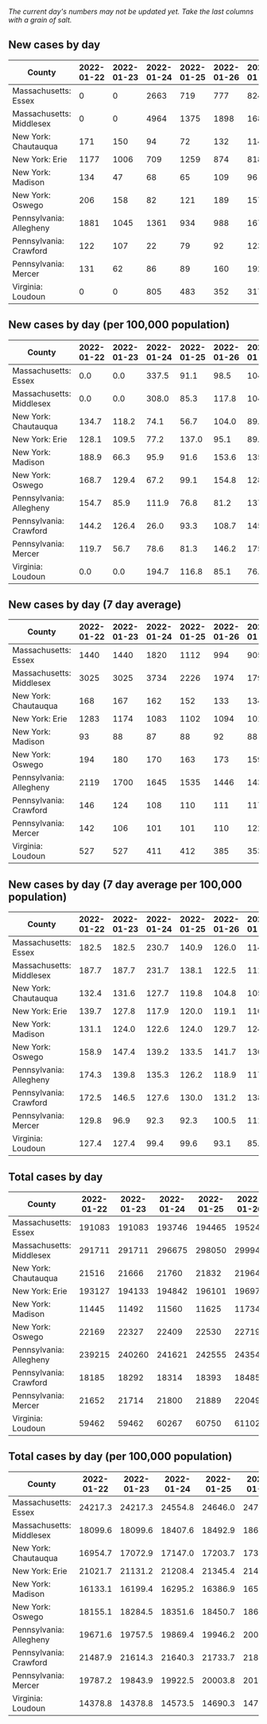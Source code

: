 _The current day's numbers may not be updated yet. Take the last columns with a grain of salt._
## New cases by day

| County | 2022-01-22 | 2022-01-23 | 2022-01-24 | 2022-01-25 | 2022-01-26 | 2022-01-27 | 2022-01-28 |
| --- | --- | --- | --- | --- | --- | --- | --- |
| Massachusetts: Essex | 0 | 0 | 2663 | 719 | 777 | 824 | 665 |
| Massachusetts: Middlesex | 0 | 0 | 4964 | 1375 | 1898 | 1683 | 1423 |
| New York: Chautauqua | 171 | 150 | 94 | 72 | 132 | 114 | 84 |
| New York: Erie | 1177 | 1006 | 709 | 1259 | 874 | 818 | 670 |
| New York: Madison | 134 | 47 | 68 | 65 | 109 | 96 | 52 |
| New York: Oswego | 206 | 158 | 82 | 121 | 189 | 157 | 143 |
| Pennsylvania: Allegheny | 1881 | 1045 | 1361 | 934 | 988 | 1670 |  |
| Pennsylvania: Crawford | 122 | 107 | 22 | 79 | 92 | 123 |  |
| Pennsylvania: Mercer | 131 | 62 | 86 | 89 | 160 | 192 |  |
| Virginia: Loudoun | 0 | 0 | 805 | 483 | 352 | 317 | 248 |

## New cases by day (per 100,000 population)

| County | 2022-01-22 | 2022-01-23 | 2022-01-24 | 2022-01-25 | 2022-01-26 | 2022-01-27 | 2022-01-28 |
| --- | --- | --- | --- | --- | --- | --- | --- |
| Massachusetts: Essex | 0.0 | 0.0 | 337.5 | 91.1 | 98.5 | 104.4 | 84.3 |
| Massachusetts: Middlesex | 0.0 | 0.0 | 308.0 | 85.3 | 117.8 | 104.4 | 88.3 |
| New York: Chautauqua | 134.7 | 118.2 | 74.1 | 56.7 | 104.0 | 89.8 | 66.2 |
| New York: Erie | 128.1 | 109.5 | 77.2 | 137.0 | 95.1 | 89.0 | 72.9 |
| New York: Madison | 188.9 | 66.3 | 95.9 | 91.6 | 153.6 | 135.3 | 73.3 |
| New York: Oswego | 168.7 | 129.4 | 67.2 | 99.1 | 154.8 | 128.6 | 117.1 |
| Pennsylvania: Allegheny | 154.7 | 85.9 | 111.9 | 76.8 | 81.2 | 137.3 |  |
| Pennsylvania: Crawford | 144.2 | 126.4 | 26.0 | 93.3 | 108.7 | 145.3 |  |
| Pennsylvania: Mercer | 119.7 | 56.7 | 78.6 | 81.3 | 146.2 | 175.5 |  |
| Virginia: Loudoun | 0.0 | 0.0 | 194.7 | 116.8 | 85.1 | 76.7 | 60.0 |

## New cases by day (7 day average)

| County | 2022-01-22 | 2022-01-23 | 2022-01-24 | 2022-01-25 | 2022-01-26 | 2022-01-27 | 2022-01-28 |
| --- | --- | --- | --- | --- | --- | --- | --- |
| Massachusetts: Essex | 1440 | 1440 | 1820 | 1112 | 994 | 905 | 807 |
| Massachusetts: Middlesex | 3025 | 3025 | 3734 | 2226 | 1974 | 1798 | 1620 |
| New York: Chautauqua | 168 | 167 | 162 | 152 | 133 | 134 | 117 |
| New York: Erie | 1283 | 1174 | 1083 | 1102 | 1094 | 1013 | 930 |
| New York: Madison | 93 | 88 | 87 | 88 | 92 | 88 | 82 |
| New York: Oswego | 194 | 180 | 170 | 163 | 173 | 159 | 151 |
| Pennsylvania: Allegheny | 2119 | 1700 | 1645 | 1535 | 1446 | 1433 |  |
| Pennsylvania: Crawford | 146 | 124 | 108 | 110 | 111 | 117 |  |
| Pennsylvania: Mercer | 142 | 106 | 101 | 101 | 110 | 122 |  |
| Virginia: Loudoun | 527 | 527 | 411 | 412 | 385 | 353 | 315 |

## New cases by day (7 day average per 100,000 population)

| County | 2022-01-22 | 2022-01-23 | 2022-01-24 | 2022-01-25 | 2022-01-26 | 2022-01-27 | 2022-01-28 |
| --- | --- | --- | --- | --- | --- | --- | --- |
| Massachusetts: Essex | 182.5 | 182.5 | 230.7 | 140.9 | 126.0 | 114.7 | 102.3 |
| Massachusetts: Middlesex | 187.7 | 187.7 | 231.7 | 138.1 | 122.5 | 111.6 | 100.5 |
| New York: Chautauqua | 132.4 | 131.6 | 127.7 | 119.8 | 104.8 | 105.6 | 92.2 |
| New York: Erie | 139.7 | 127.8 | 117.9 | 120.0 | 119.1 | 110.3 | 101.2 |
| New York: Madison | 131.1 | 124.0 | 122.6 | 124.0 | 129.7 | 124.0 | 115.6 |
| New York: Oswego | 158.9 | 147.4 | 139.2 | 133.5 | 141.7 | 130.2 | 123.7 |
| Pennsylvania: Allegheny | 174.3 | 139.8 | 135.3 | 126.2 | 118.9 | 117.8 |  |
| Pennsylvania: Crawford | 172.5 | 146.5 | 127.6 | 130.0 | 131.2 | 138.3 |  |
| Pennsylvania: Mercer | 129.8 | 96.9 | 92.3 | 92.3 | 100.5 | 111.5 |  |
| Virginia: Loudoun | 127.4 | 127.4 | 99.4 | 99.6 | 93.1 | 85.4 | 76.2 |

## Total cases by day

| County | 2022-01-22 | 2022-01-23 | 2022-01-24 | 2022-01-25 | 2022-01-26 | 2022-01-27 | 2022-01-28 |
| --- | --- | --- | --- | --- | --- | --- | --- |
| Massachusetts: Essex | 191083 | 191083 | 193746 | 194465 | 195242 | 196066 | 196731 |
| Massachusetts: Middlesex | 291711 | 291711 | 296675 | 298050 | 299948 | 301631 | 303054 |
| New York: Chautauqua | 21516 | 21666 | 21760 | 21832 | 21964 | 22078 | 22162 |
| New York: Erie | 193127 | 194133 | 194842 | 196101 | 196975 | 197793 | 198463 |
| New York: Madison | 11445 | 11492 | 11560 | 11625 | 11734 | 11830 | 11882 |
| New York: Oswego | 22169 | 22327 | 22409 | 22530 | 22719 | 22876 | 23019 |
| Pennsylvania: Allegheny | 239215 | 240260 | 241621 | 242555 | 243543 | 245213 |  |
| Pennsylvania: Crawford | 18185 | 18292 | 18314 | 18393 | 18485 | 18608 |  |
| Pennsylvania: Mercer | 21652 | 21714 | 21800 | 21889 | 22049 | 22241 |  |
| Virginia: Loudoun | 59462 | 59462 | 60267 | 60750 | 61102 | 61419 | 61667 |

## Total cases by day (per 100,000 population)

| County | 2022-01-22 | 2022-01-23 | 2022-01-24 | 2022-01-25 | 2022-01-26 | 2022-01-27 | 2022-01-28 |
| --- | --- | --- | --- | --- | --- | --- | --- |
| Massachusetts: Essex | 24217.3 | 24217.3 | 24554.8 | 24646.0 | 24744.4 | 24848.9 | 24933.1 |
| Massachusetts: Middlesex | 18099.6 | 18099.6 | 18407.6 | 18492.9 | 18610.7 | 18715.1 | 18803.4 |
| New York: Chautauqua | 16954.7 | 17072.9 | 17147.0 | 17203.7 | 17307.7 | 17397.5 | 17463.7 |
| New York: Erie | 21021.7 | 21131.2 | 21208.4 | 21345.4 | 21440.6 | 21529.6 | 21602.5 |
| New York: Madison | 16133.1 | 16199.4 | 16295.2 | 16386.9 | 16540.5 | 16675.8 | 16749.1 |
| New York: Oswego | 18155.1 | 18284.5 | 18351.6 | 18450.7 | 18605.5 | 18734.1 | 18851.2 |
| Pennsylvania: Allegheny | 19671.6 | 19757.5 | 19869.4 | 19946.2 | 20027.5 | 20164.8 |  |
| Pennsylvania: Crawford | 21487.9 | 21614.3 | 21640.3 | 21733.7 | 21842.4 | 21987.7 |  |
| Pennsylvania: Mercer | 19787.2 | 19843.9 | 19922.5 | 20003.8 | 20150.1 | 20325.5 |  |
| Virginia: Loudoun | 14378.8 | 14378.8 | 14573.5 | 14690.3 | 14775.4 | 14852.0 | 14912.0 |

